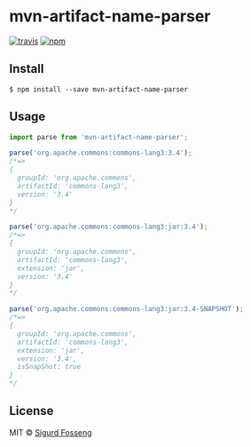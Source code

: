 # mvn-artifact-name-parser
[![travis][travis-image]][travis-url]
[![npm][npm-image]][npm-url]

[travis-image]: https://img.shields.io/travis/laat/mvn-dl.svg?style=flat&branch=master
[travis-url]: https://travis-ci.org/laat/mvn-dl
[npm-image]: https://img.shields.io/npm/v/mvn-artifact-name-parser.svg?style=flat
[npm-url]: https://npmjs.org/package/mvn-artifact-name-parser

## Install

```
$ npm install --save mvn-artifact-name-parser
```

## Usage

```javascript
import parse from 'mvn-artifact-name-parser';

parse('org.apache.commons:commons-lang3:3.4');
/*=>
{
  groupId: 'org.apache.commons',
  artifactId: 'commons-lang3',
  version: '3.4'
}
*/

parse('org.apache.commons:commons-lang3:jar:3.4');
/*=>
{
  groupId: 'org.apache.commons',
  artifactId: 'commons-lang3',
  extension: 'jar',
  version: '3.4'
}
*/

parse('org.apache.commons:commons-lang3:jar:3.4-SNAPSHOT');
/*=>
{
  groupId: 'org.apache.commons',
  artifactId: 'commons-lang3',
  extension: 'jar',
  version: '3.4',
  isSnapShot: true
}
*/
```

## License

MIT © [Sigurd Fosseng](http://github.com/laat)
